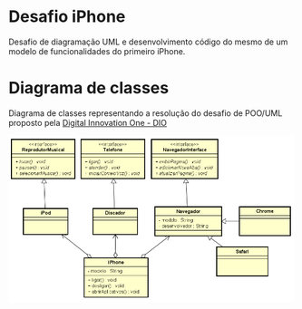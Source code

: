 # Desafio iPhone
Desafio de diagramação UML e desenvolvimento código do mesmo de um modelo de funcionalidades do primeiro iPhone.

# Diagrama de classes
Diagrama de classes representando a resolução do desafio de POO/UML proposto pela [Digital Innovation One - DIO](https://github.com/digitalinnovationone/trilha-java-basico/tree/main/desafios/poo)

![Diagrama de classes UML](iphone_uml.png)